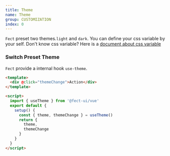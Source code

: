 ```yaml
---
title: Theme
name: Theme
group: CUSTOMIZATION
index: 0
---
```


`Fect` preset two themes.`light` and `dark`. You can define your css variable by your self. Don't know css variable? Here is a [document about css variable](https://developer.mozilla.org/en-US/docs/Web/CSS/Using_CSS_custom_properties)

### Switch Preset Theme

`Fect` provide a internal hook `use-theme`.

<fe-code block name="src/app.vue">

```html
<template>
  <div @click="themeChange">Action</div>
</template>

<script>
  import { useTheme } from '@fect-ui/vue'
  export default {
    setup() {
      const { theme, themeChange } = useTheme()
      return {
        theme,
        themeChange
      }
    }
  }
</script>
```

<fe-code/>
